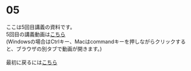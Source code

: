 # 05
ここは5回目講義の資料です。</br>
5回目の講義動画は[こちら](https://youtu.be/04o64_2jFF0)</br>
(Windowsの場合はCtrlキー、Macはcommandキーを押しながらクリックすると、ブラウザの別タブで動画が開きます。)</br>
</br>
最初に戻るには[こちら](https://github.com/kerokerodasu-collab/2025_grad_stat/blob/main/README.md#2025_grad_stat)
